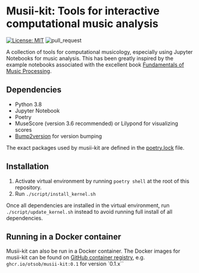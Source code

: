 # Musii-kit: Tools for interactive computational music analysis

[![License: MIT](https://img.shields.io/badge/License-MIT-yellow.svg)](https://opensource.org/licenses/MIT)
![pull_request](https://github.com/otsob/musii-kit/actions/workflows/master.yaml/badge.svg)

A collection of tools for computational musicology, especially using Jupyter Notebooks for music analysis. This has been
greatly inspired by the example notebooks associated with the excellent book
[Fundamentals of Music Processing](https://www.audiolabs-erlangen.de/fau/professor/mueller/bookFMP).

## Dependencies

* Python 3.8
* Jupyter Notebook
* Poetry
* MuseScore (version 3.6 recommended) or Lilypond for visualizing scores
* [Bump2version](https://pypi.org/project/bump2version/) for version bumping

The exact packages used by musii-kit are defined in the [poetry.lock](./poetry.lock) file.

## Installation

1. Activate virtual environment by running `poetry shell` at the root of this repository.
2. Run `./script/install_kernel.sh`

Once all dependencies are installed in the virtual environment, run
`./script/update_kernel.sh` instead to avoid running full install of all dependencies.

## Running in a Docker container

Musii-kit can also be run in a Docker container. The Docker images for musii-kit can be found
on [GitHub container registry](https://github.com/otsob/musii-kit/pkgs/container/musii-kit),
e.g. `ghcr.io/otsob/musii-kit:0.1`
for version `0.1.x``
